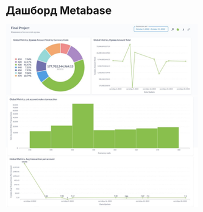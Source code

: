 # Дашборд Metabase

<img src="src/img/final-project-part1.jpg" alt="Contact Point" width="512"/>

<img src="src/img/final-project-part2.jpg" alt="Contact Point" width="512"/>

